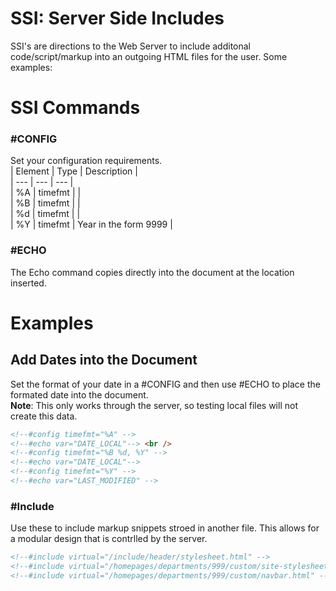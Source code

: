 # SSI: Server Side Includes

SSI's are directions to the Web Server to include additonal code/script/markup into an outgoing HTML files for the user. Some examples:  

# SSI Commands  

### #CONFIG  
Set your configuration requirements.  
| Element | Type | Description |  
| --- | --- | --- |   
| \%A | timefmt |  |  
| \%B | timefmt |  |  
| \%d | timefmt |  |  
| \%Y | timefmt | Year in the form 9999 |  

### #ECHO  
The Echo command copies directly into the document at the location inserted.  

# Examples

## Add Dates into the Document
Set the format of your date in a #CONFIG and then use #ECHO to place the formated date into the document.  
**Note**: This only works through the server, so testing local files will not create this data.  
```html
<!--#config timefmt="%A" -->
<!--#echo var="DATE_LOCAL"--> <br />
<!--#config timefmt="%B %d, %Y" -->
<!--#echo var="DATE_LOCAL"-->
<!--#config timefmt="%Y" -->
<!--#echo var="LAST_MODIFIED" -->
```

### #Include
Use these to include markup snippets stroed in another file. This allows for a modular design that is contrlled by the server. 
```html
<!--#include virtual="/include/header/stylesheet.html" -->
<!--#include virtual="/homepages/departments/999/custom/site-stylesheet.html" -->
<!--#include virtual="/homepages/departments/999/custom/navbar.html" -->
```

